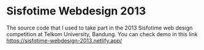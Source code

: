 # Sisfotime Webdesign 2013

The source code that I used to take part in the 2013 Sisfotime web design competition at Telkom University, Bandung. You can check demo in this link https://sisfotime-webdesign-2013.netlify.app/